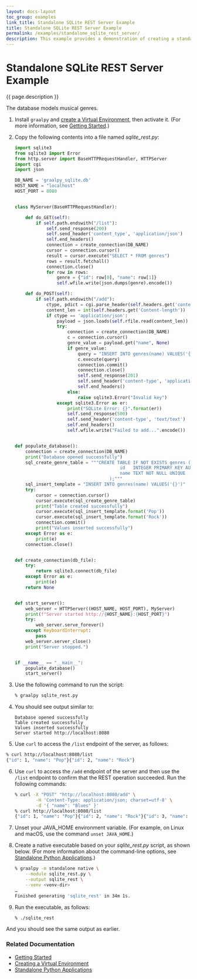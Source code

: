 ```yaml
---
layout: docs-layout
toc_group: examples
link_title: Standalone SQLite REST Server Example
title: Standalone SQLite REST Server Example
permalink: /examples/standalone_sqlite_rest_server/
description: This example provides a demonstration of creating a standalone web server to provide a minimal REST interface to a SQLite database, using the Python `http.server` and sqlite modules, and GraalVM Native Image.
---
```


# Standalone SQLite REST Server Example

{{ page.description }}

The database models musical genres.

1. Install `graalpy` and [create a Virtual Environment](/guides/creating_a_virtual_environment/), then activate it. 
(For more information, see [Getting Started](/getting_started/).)

2. Copy the following contents into a file named _sqlite_rest.py_:

    ```python
    import sqlite3
    from sqlite3 import Error
    from http.server import BaseHTTPRequestHandler, HTTPServer
    import cgi
    import json
    
    DB_NAME = 'graalpy_sqlite.db'
    HOST_NAME = "localhost"
    HOST_PORT = 8080
    
    
    class MyServer(BaseHTTPRequestHandler):
    
        def do_GET(self):
            if self.path.endswith("/list"):
                self.send_response(200)
                self.send_header('content_type', 'application/json')
                self.end_headers()
                connection = create_connection(DB_NAME)
                cursor = connection.cursor()
                result = cursor.execute("SELECT * FROM genres")
                rows = result.fetchall()
                connection.close()
                for row in rows:
                    genre = {"id": row[0], "name": row[1]}
                    self.wfile.write(json.dumps(genre).encode())
    
        def do_POST(self):
            if self.path.endswith("/add"):
                ctype, pdict = cgi.parse_header(self.headers.get('content-type'))
                content_len = int(self.headers.get('Content-length'))
                if ctype == 'application/json':
                    payload = json.loads(self.rfile.read(content_len))
                    try:
                        connection = create_connection(DB_NAME)
                        c = connection.cursor()
                        genre_value = payload.get("name", None)
                        if genre_value:
                            query = "INSERT INTO genres(name) VALUES('{genre_value}')".format(genre_value=genre_value)
                            c.execute(query)
                            connection.commit()
                            connection.close()
                            self.send_response(201)
                            self.send_header('content-type', 'application/json')
                            self.end_headers()
                        else:
                            raise sqlite3.Error("Invalid key")
                    except sqlite3.Error as er:
                        print("SQLite Error: {}".format(er))
                        self.send_response(500)
                        self.send_header('content-type', 'text/text')
                        self.end_headers()
                        self.wfile.write("Failed to add...".encode())
    
    
    def populate_database():
        connection = create_connection(DB_NAME)
        print("Database opened successfully")
        sql_create_genre_table = """CREATE TABLE IF NOT EXISTS genres (
                                            id   INTEGER PRIMARY KEY AUTOINCREMENT,
                                            name TEXT NOT NULL UNIQUE
                                        );"""
        sql_insert_template = "INSERT INTO genres(name) VALUES('{}')"
        try:
            cursor = connection.cursor()
            cursor.execute(sql_create_genre_table)
            print("Table created successfully")
            cursor.execute(sql_insert_template.format('Pop'))
            cursor.execute(sql_insert_template.format('Rock'))
            connection.commit()
            print("Values inserted successfully")
        except Error as e:
            print(e)
        connection.close()
    
    
    def create_connection(db_file):
        try:
            return sqlite3.connect(db_file)
        except Error as e:
            print(e)
        return None
    
    
    def start_server():
        web_server = HTTPServer((HOST_NAME, HOST_PORT), MyServer)
        print(f"Server started http://{HOST_NAME}:{HOST_PORT}")
        try:
            web_server.serve_forever()
        except KeyboardInterrupt:
            pass
        web_server.server_close()
        print("Server stopped.")
    
    
    if __name__ == "__main__":
        populate_database()
        start_server()
    ```

3. Use the following command to run the script:
    ```bash
    % graalpy sqlite_rest.py
    ```

4. You should see output similar to:
    ```
    Database opened successfully
    Table created successfully
    Values inserted successfully
    Server started http://localhost:8080
    ```

5. Use `curl` to access the `/list` endpoint of the server, as follows:
```bash
% curl http://localhost:8080/list
{"id": 1, "name": "Pop"}{"id": 2, "name": "Rock"}
```

6. Use `curl` to access the `/add` endpoint of the server and then use the `/list` endpoint to confirm that the REST operation succeeded.
Run the following commands:

    ```bash
    % curl -X "POST" "http://localhost:8080/add" \
            -H 'Content-Type: application/json; charset=utf-8' \
            -d '{ "name": "Blues" }'
    % curl http://localhost:8080/list
    {"id": 1, "name": "Pop"}{"id": 2, "name": "Rock"}{"id": 3, "name": "Blues"}
    ```

7. Unset your JAVA_HOME environment variable. 
(For example, on Linux and macOS, use the command `unset JAVA_HOME`.)

8. Create a native executable based on your _sqlite_rest.py_ script, as shown below.
(For more information about the command-line options, see [Standalone Python Applications](/reference/standalone-applications/).)

    ```bash
    % graalpy -m standalone native \
        --module sqlite_rest.py \
        --output sqlite_rest \
        --venv <venv-dir>
    …
    Finished generating 'sqlite_rest' in 34m 1s.
    ```

9. Run the executable, as follows:
    ```bash
    % ./sqlite_rest
    ```
And you should see the same output as earlier.

### Related Documentation
* [Getting Started](/getting_started/)
* [Creating a Virtual Environment](/guides/creating_a_virtual_environment/)
* [Standalone Python Applications](/reference/standalone-applications/)